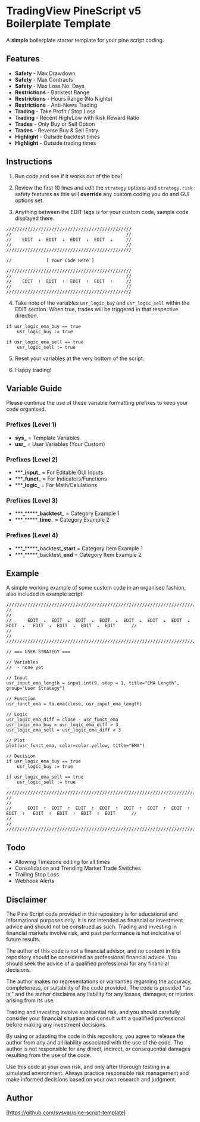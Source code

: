 # TradingView PineScript v5 Boilerplate Template
A **simple** boilerplate starter template for your pine script coding.

## Features
* **Safety** - Max Drawdown
* **Safety** - Max Contracts
* **Safety** - Max Loss No. Days
* **Restrictions** - Backtest Range
* **Restrictions** - Hours Range (No Nights)
* **Restrictions** - Anti-News Trading
* **Trading** - Take Profit / Stop Loss
* **Trading** - Recent High/Low with Risk Reward Ratio
* **Trades** - Only Buy or Sell Option
* **Trades** - Reverse Buy & Sell Entry
* **Highlight** - Outside backtest times
* **Highlight** - Outside trading times


## Instructions
1. Run code and see if it works out of the box!

2. Review the first 10 lines and edit the `strategy` options and `strategy.risk` safety features as this will **override** any custom coding you do and GUI options set.

3. Anything between the EDIT tags is for your custom code, sample code displayed there.

```
///////////////////////////////////////////////
//                                           //
//    EDIT  ⇣  EDIT  ⇣  EDIT  ⇣  EDIT  ⇣     //
//                                           //
///////////////////////////////////////////////

//             [ Your Code Here ]

///////////////////////////////////////////////
//                                           //
//    EDIT  ⇡  EDIT  ⇡  EDIT  ⇡  EDIT  ⇡     //
//                                           //
///////////////////////////////////////////////
```

4. Take note of the variables `usr_logic_buy` and `usr_logic_sell` within the EDIT section. When true, trades will be triggered in that respective direction.

```
if usr_logic_ema_buy == true
    usr_logic_buy := true

if usr_logic_ema_sell == true
    usr_logic_sell := true
```

5. Reset your variables at the very bottom of the script. 

6. Happy trading!

## Variable Guide
Please continue the use of these variable formatting prefixes to keep your code organised.

### Prefixes (Level 1)
 - **sys_** = Template Variables
 - **usr_** = User Variables (Your Custom)

### Prefixes (Level 2)
 - \*\*\*_**input**\_ = For Editable GUI Inputs
 - \*\*\*_**funct**\_ = For Indicators/Functions
 - \*\*\*_**logic**\_ = For Math/Calulations

### Prefixes (Level 3)
 - \*\*\*_\*\*\*\*\*\_**backtest**\_ = Category Example 1
 - \*\*\*_\*\*\*\*\*\_**time**\_ = Category Example 2

### Prefixes (Level 4)
 - \*\*\*_\*\*\*\*\*\_backtest\_**start** = Category Item Example 1
 - \*\*\*_\*\*\*\*\*\_backtest\_**end** = Category Item Example 2

## Example
A simple working example of some custom code in an organised fashion, also included in example script.

```
////////////////////////////////////////////////////////////////////////////////////////////////////////////////////////
//                                                                                                                    //
//      EDIT  ⇣  EDIT  ⇣  EDIT  ⇣  EDIT  ⇣  EDIT  ⇣  EDIT  ⇣  EDIT  ⇣  EDIT  ⇣   EDIT  ⇣  EDIT  ⇣  EDIT  ⇣  EDIT      //
//                                                                                                                    //
////////////////////////////////////////////////////////////////////////////////////////////////////////////////////////

// === USER STRATEGY ===

// Variables
//  - none yet

// Input
usr_input_ema_length = input.int(9, step = 1, title="EMA Length", group="User Strategy")

// Function
usr_funct_ema = ta.ema(close, usr_input_ema_length)

// Logic
usr_logic_ema_diff = close - usr_funct_ema
usr_logic_ema_buy = usr_logic_ema_diff > 3
usr_logic_ema_sell = usr_logic_ema_diff < 3

// Plot
plot(usr_funct_ema, color=color.yellow, title="EMA")

// Decision
if usr_logic_ema_buy == true
    usr_logic_buy := true

if usr_logic_ema_sell == true
    usr_logic_sell := true

////////////////////////////////////////////////////////////////////////////////////////////////////////////////////////
//                                                                                                                    //
//      EDIT  ⇡  EDIT  ⇡  EDIT  ⇡  EDIT  ⇡  EDIT  ⇡  EDIT  ⇡  EDIT  ⇡  EDIT  ⇡   EDIT  ⇡  EDIT  ⇡  EDIT  ⇡  EDIT      //
//                                                                                                                    //
////////////////////////////////////////////////////////////////////////////////////////////////////////////////////////
```

## Todo
* Allowing Timezone editing for all times
* Consolidation and Trending Market Trade Switches
* Trailing Stop Loss
* Webhook Alerts

## Disclaimer
The Pine Script code provided in this repository is for educational and informational purposes only. It is not intended as financial or investment advice and should not be construed as such. Trading and investing in financial markets involve risk, and past performance is not indicative of future results.

The author of this code is not a financial advisor, and no content in this repository should be considered as professional financial advice. You should seek the advice of a qualified professional for any financial decisions.

The author makes no representations or warranties regarding the accuracy, completeness, or suitability of the code provided. The code is provided "as is," and the author disclaims any liability for any losses, damages, or injuries arising from its use.

Trading and investing involve substantial risk, and you should carefully consider your financial situation and consult with a qualified professional before making any investment decisions.

By using or adapting the code in this repository, you agree to release the author from any and all liability associated with the use of the code. The author is not responsible for any direct, indirect, or consequential damages resulting from the use of the code.

Use this code at your own risk, and only after thorough testing in a simulated environment. Always practice responsible risk management and make informed decisions based on your own research and judgment.

## Author
[https://github.com/sysvar/pine-script-template]
